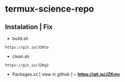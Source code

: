 # termux-science-repo

## Instalation | Fix
* build.sh
```
https://git.io/JZKto
```
* clean.sh
```
https://git.io/JZKq2
```
* Packages.xz [ view in github ] ~
******https://git.io/JZKmv******

